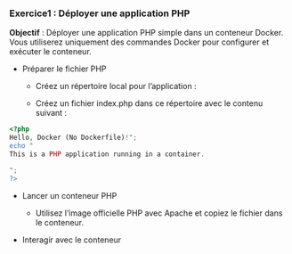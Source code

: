 ### Exercice1 : Déployer une application PHP

**Objectif** : Déployer une application PHP simple dans un conteneur Docker. Vous utiliserez uniquement des commandes Docker pour configurer et exécuter le conteneur.

- Préparer le fichier PHP
    - Créez un répertoire local pour l’application :

    - Créez un fichier index.php dans ce répertoire avec le contenu suivant :

```php
<?php
Hello, Docker (No Dockerfile)!"; 
echo "
This is a PHP application running in a container.

"; 
?>
```

- Lancer un conteneur PHP
    - Utilisez l’image officielle PHP avec Apache et copiez le fichier dans le conteneur.

- Interagir avec le conteneur